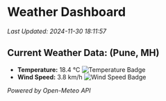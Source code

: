 
# Weather Dashboard

_Last Updated: 2024-11-30 18:11:57_

## Current Weather Data: (Pune, MH)
- **Temperature:** 18.4 °C ![Temperature Badge](https://img.shields.io/badge/Temperature-Low%20Temp-blue)
- **Wind Speed:** 3.8 km/h ![Wind Speed Badge](https://img.shields.io/badge/Wind%20Speed-Low%20Wind-blue)

*Powered by Open-Meteo API*
